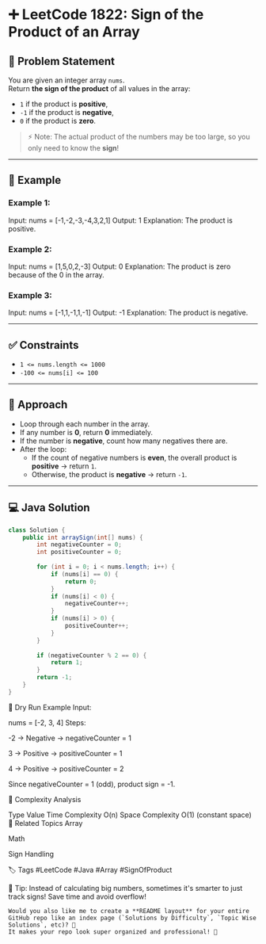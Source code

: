 # ➕ LeetCode 1822: Sign of the Product of an Array

## 📜 Problem Statement

You are given an integer array `nums`.  
Return **the sign of the product** of all values in the array:

- `1` if the product is **positive**,
- `-1` if the product is **negative**,
- `0` if the product is **zero**.

> ⚡ Note: The actual product of the numbers may be too large, so you only need to know the **sign**!

---

## 🧠 Example

### Example 1:
Input: nums = [-1,-2,-3,-4,3,2,1] Output: 1 Explanation: The product is positive.


### Example 2:
Input: nums = [1,5,0,2,-3] Output: 0 Explanation: The product is zero because of the 0 in the array.


### Example 3:
Input: nums = [-1,1,-1,1,-1] Output: -1 Explanation: The product is negative.



---

## ✅ Constraints

- `1 <= nums.length <= 1000`
- `-100 <= nums[i] <= 100`

---

## 🧩 Approach

- Loop through each number in the array.
- If any number is **0**, return **0** immediately.
- If the number is **negative**, count how many negatives there are.
- After the loop:
  - If the count of negative numbers is **even**, the overall product is **positive** → return `1`.
  - Otherwise, the product is **negative** → return `-1`.

---

## 💻 Java Solution

```java
class Solution {
    public int arraySign(int[] nums) {
        int negativeCounter = 0;
        int positiveCounter = 0;
        
        for (int i = 0; i < nums.length; i++) {
            if (nums[i] == 0) {
                return 0;
            }
            if (nums[i] < 0) {
                negativeCounter++;
            }
            if (nums[i] > 0) {
                positiveCounter++;
            }
        }
        
        if (negativeCounter % 2 == 0) {
            return 1;
        }
        return -1;
    }
}
```
🏁 Dry Run Example
Input:


nums = [-2, 3, 4]
Steps:

-2 → Negative → negativeCounter = 1

3 → Positive → positiveCounter = 1

4 → Positive → positiveCounter = 2

Since negativeCounter = 1 (odd), product sign = -1.

🧮 Complexity Analysis

Type	Value
Time Complexity	O(n)
Space Complexity	O(1) (constant space)
📂 Related Topics
Array

Math

Sign Handling

🏷️ Tags
#LeetCode #Java #Array #SignOfProduct

🚀 Tip: Instead of calculating big numbers, sometimes it's smarter to just track signs! Save time and avoid overflow!

  ```
Would you also like me to create a **README layout** for your entire GitHub repo like an index page (`Solutions by Difficulty`, `Topic Wise Solutions`, etc)? 🌟  
It makes your repo look super organized and professional! 🚀


```




